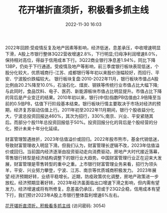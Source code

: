 ﻿---
title: 花开堪折直须折，积极看多抓主线
date: 2022-11-30 16:03
tags:
- 银行行业
updated: 
---

2022年回顾:受疫情反复及地产因素等影响，经济低迷，息差承压，中收增速明显下滑，A股上市银行整体3Q22营收增速2.8%，下行明显;归母净利润增速8.0%，保持相对高位，得益于信用成本下行。3Q22商业银行净息差1.94%，同比下降13BP，仍处于下行通道。受疫情及地产等影响，前三季度银行板块表现低迷，个股分化较大，优质城商行-江苏、成都银行等年初以来股价涨幅较好，而招行、平安、宁波股价跌幅较大。
银行板块复盘:2010-2022年11月，银行板块市值占A股比例由20.2%降至10.0%，石油石化、煤炭、钢铁等传统行业市值占比大幅下降;与此同时，食品饮料、电子、医药、新能源板块市值占比明显提升。市值占比下降的背后是产业变迁的结果。2010年初以来，银行(中信)指数PB估值由2.9倍降至当前的0.5倍PB，估值下行阶段基本结束。银行板块行情主要取决于市场对经济的预期，经济复苏驱动估值上行。2011年初至2022年11月期间，银行个股收益分化大，宁波总投资回报达460%，其次为招行，330%;南京、兴业、平安紧随其后。而部分个股11年总投资回报低于50%。投资回报分化的背后是个股经营的分化，预计未来十年分化延续。
<!-- more -->
财富管理暂遇挫折，2023年估值溢价或回归。2022年股市熊市，基金代销低迷，导致财富管理收入明显下滑。但我们认为，财富管理长逻辑不改，2023年估值溢价或回归。当前国内经济逐渐由投资驱动走向消费驱动，房地产大时代接近落幕，零售银行转型是经济结构调整下的银行业大趋势。中国财富管理行业正在迎来大发展，财富管理是零售转型的重中之重。上市银行财富管理业务来看，招行为领头羊，平安、兴业努力攀登，宁波、江苏、南京等优质城商积极发力。
2023年展望:经济预期好转，业绩平稳增长。近期，防疫政策优化调整，房地产政策进一步放松，经济预期显著好转，2023年经济虽面临出口增速下滑之影响，但内需有望发力，经济增速或将有所修复。息差虽仍承压，但或于23Q2企稳，信用成本有望下行，我们预计2023年A股上市银行整体盈利增速6%左右。

[花开堪折直须折，积极看多抓主线](https://url12.ctfile.com/f/3948612-738822417-a91831?p=3054)
(访问密码: 3054)

